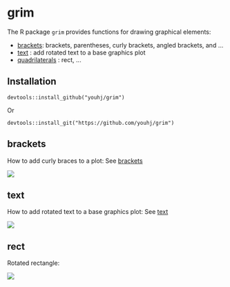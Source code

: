 # grim

The R package `grim` provides functions for drawing graphical elements:

- <a href="https://github.com/youhj/grim/wiki/brackets">brackets</a>: brackets, parentheses, curly brackets, angled brackets, and ...
- <a href="https://github.com/youhj/grim/wiki/text">text</a> : add rotated text to a base graphics plot
- <a href="https://github.com/youhj/grim/wiki/quadrilaterals">quadrilaterals</a> : rect, ...

## Installation

```{r}
devtools::install_github("youhj/grim")
```
Or
```{r}
devtools::install_git("https://github.com/youhj/grim")
```

## brackets

How to add curly braces to a plot: See <a href="https://github.com/youhj/grim/wiki/brackets">brackets</a>

<img src="https://github.com/youhj/grim/wiki/figure/brackets_example-1.png">

## text

How to add rotated text to a base graphics plot: See <a href="https://github.com/youhj/grim/wiki/text">text</a>

<img src="https://github.com/youhj/grim/wiki/figure/text_example-1.png">

## rect

Rotated rectangle:

<img src="https://github.com/youhj/grim/wiki/figure/grim_rect_example-1.png">
